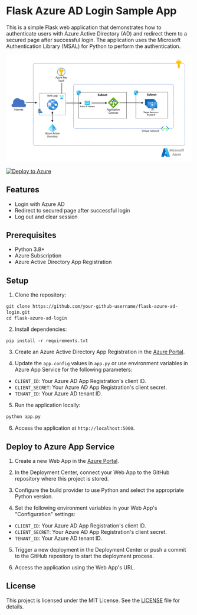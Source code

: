 # Flask Azure AD Login Sample App

This is a simple Flask web application that demonstrates how to authenticate users with Azure Active Directory (AD) and redirect them to a secured page after successful login. The application uses the Microsoft Authentication Library (MSAL) for Python to perform the authentication.

![Azure Architecture](images/azure-architecture.png "Azure Architecture")

[![Deploy to Azure](https://aka.ms/deploytoazurebutton)](https://portal.azure.com/#create/Microsoft.Template/uri/https%3A%2F%2Fraw.githubusercontent.com%2Fuser%2Frepo%2Fmaster%2Fazuredeploy.json)

## Features

- Login with Azure AD
- Redirect to secured page after successful login
- Log out and clear session

## Prerequisites

- Python 3.8+
- Azure Subscription
- Azure Active Directory App Registration

## Setup

1. Clone the repository:

```
git clone https://github.com/your-github-username/flask-azure-ad-login.git
cd flask-azure-ad-login
```

2. Install dependencies:

```
pip install -r requirements.txt
```

3. Create an Azure Active Directory App Registration in the [Azure Portal](https://portal.azure.com/).

4. Update the `app.config` values in `app.py` or use environment variables in Azure App Service for the following parameters:

- `CLIENT_ID`: Your Azure AD App Registration's client ID.
- `CLIENT_SECRET`: Your Azure AD App Registration's client secret.
- `TENANT_ID`: Your Azure AD tenant ID.

5. Run the application locally:

```python
python app.py
```

6. Access the application at `http://localhost:5000`.

## Deploy to Azure App Service

1. Create a new Web App in the [Azure Portal](https://portal.azure.com/).

2. In the Deployment Center, connect your Web App to the GitHub repository where this project is stored.

3. Configure the build provider to use Python and select the appropriate Python version.

4. Set the following environment variables in your Web App's "Configuration" settings:

- `CLIENT_ID`: Your Azure AD App Registration's client ID.
- `CLIENT_SECRET`: Your Azure AD App Registration's client secret.
- `TENANT_ID`: Your Azure AD tenant ID.

5. Trigger a new deployment in the Deployment Center or push a commit to the GitHub repository to start the deployment process.

6. Access the application using the Web App's URL.

## License

This project is licensed under the MIT License. See the [LICENSE](LICENSE) file for details.